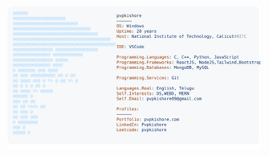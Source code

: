 
<body>
    <div class="centered">
        <a href="https://pvpkishore.vercel.app/">
            <picture>
                <source media="(prefers-color-scheme: dark)" srcset="https://raw.githubusercontent.com/Pvpkishore/pvpkishore/main/dark_mode.svg">
                <img alt="PVP KISHORE's GitHub Profile README" src="https://raw.githubusercontent.com/Pvpkishore/pvpkishore/main/light_mode.svg" class="profile-pic">
            </picture>
        </a>
</body>
